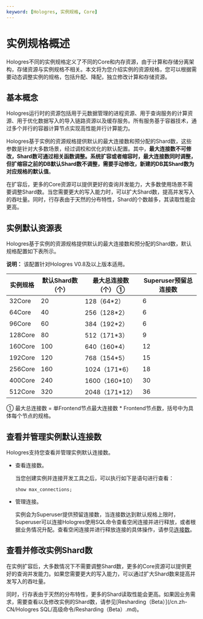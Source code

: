 ```yaml
---
keyword: [Hologres, 实例规格, Core]
---
```


# 实例规格概述

Hologres不同的实例规格定义了不同的Core和内存资源，由于计算和存储分离架构，存储资源与实例规格不相关。本文将为您介绍实例的资源规格，您可以根据需要动态调整实例的规格，包括升配、降配，独立修改计算和存储资源。

## 基本概念

Hologres运行时的资源包括用于元数据管理的进程资源、用于查询服务的计算资源、用于优化数据写入的导入链路资源以及缓存服务。所有服务基于容器技术，通过多个并行的容器计算节点实现高性能并行计算能力。

Hologres基于实例的资源规格提供默认的最大连接数和预分配的Shard数，这些参数是针对大多数场景，经过调校和优化的默认配置。其中，**最大连接数不可修改，Shard数可通过相关函数调整。系统扩容或者缩容时，最大连接数同时调整，但扩缩容之前的DB默认Shard数不调整，需要手动修改，新建的DB其Shard数为对应规格的默认值**。

在扩容后，更多的Core资源可以提供更好的查询并发能力，大多数使用场景不需要调整Shard数。当您需要更大的写入能力时，可以扩大Shard数，提高并发写入的吞吐量。同时，行存表由于天然的分布特性，Shard的个数越多，其读取性能会更高。

## 实例默认资源表

Hologres基于实例的资源规格提供默认的最大连接数和预分配的Shard数，默认规格配置如下表所示。

**说明：** 该配置针对Hologres V0.8及以上版本适用。

|实例规格|默认Shard数（个）|最大总连接数（个） ①|Superuser预留总连接数|
|----|-----------|-----------|---------------|
|32Core|20|128（64\*2）|6|
|64Core|40|256（128\*2）|6|
|96Core|60|384（192\*2）|6|
|128Core|80|512（171\*3）|9|
|160Core|100|640（160\*4）|12|
|192Core|120|768（154\*5）|15|
|256Core|160|1024（171\*6）|18|
|400Core|240|1600（160\*10）|30|
|512Core|320|2048（171\*12）|36|

① 最大总连接数 = 单Frontend节点最大连接数 \* Frontend节点数，括号中为具体每个节点的规格。

## 查看并管理实例默认连接数

Hologres支持您查看并管理实例默认连接数。

-   查看连接数。

    当您创建实例并连接开发工具之后，可以执行如下是语句进行查看：

    ```
    show max_connections;
    ```

-   管理连接。

    实例会为Superuser提供预留连接数，当连接数达到默认规格上限时，Superuser可以连接Hologres使用SQL命令查看空闲连接并进行释放，或者根据业务情况升配。查看空闲连接并进行释放连接的具体操作，请参见[连接数](/cn.zh-CN/监控与运维/Hologres管控台的监控指标.md)。


## 查看并修改实例Shard数

在实例扩容后，大多数情况下不需要调整Shard数，更多的Core资源可以提供更好的查询并发能力。如果您需要更大的写入能力，可以通过扩大Shard数来提高并发写入的吞吐量。

同时，行存表由于天然的分布特性，更多的Shard读取性能会更高。如果因业务需求，需要查看以及修改实例的Shard数，请参见[Resharding（Beta）](/cn.zh-CN/Hologres SQL/高级命令/Resharding（Beta）.md)。


